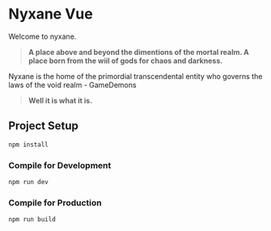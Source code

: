 # Nyxane Vue

Welcome to nyxane. <br>
> **A place above and beyond the dimentions of the mortal realm. A place born from the wiil of gods for chaos and darkness. <br>**

Nyxane is the home of the primordial transcendental entity who governs the laws of the void realm - GameDemons <br>
> **Well it is what it is.**


## Project Setup

```sh
npm install
```

### Compile for Development

```sh
npm run dev
```

### Compile for Production

```sh
npm run build
```
